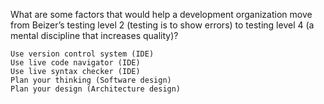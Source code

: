 What are some factors that would help a development organization move from Beizer’s testing level 2 (testing is to show errors) to testing level 4 (a mental discipline that increases quality)?

    Use version control system (IDE)
    Use live code navigator (IDE)
    Use live syntax checker (IDE)
    Plan your thinking (Software design)
    Plan your design (Architecture design)
